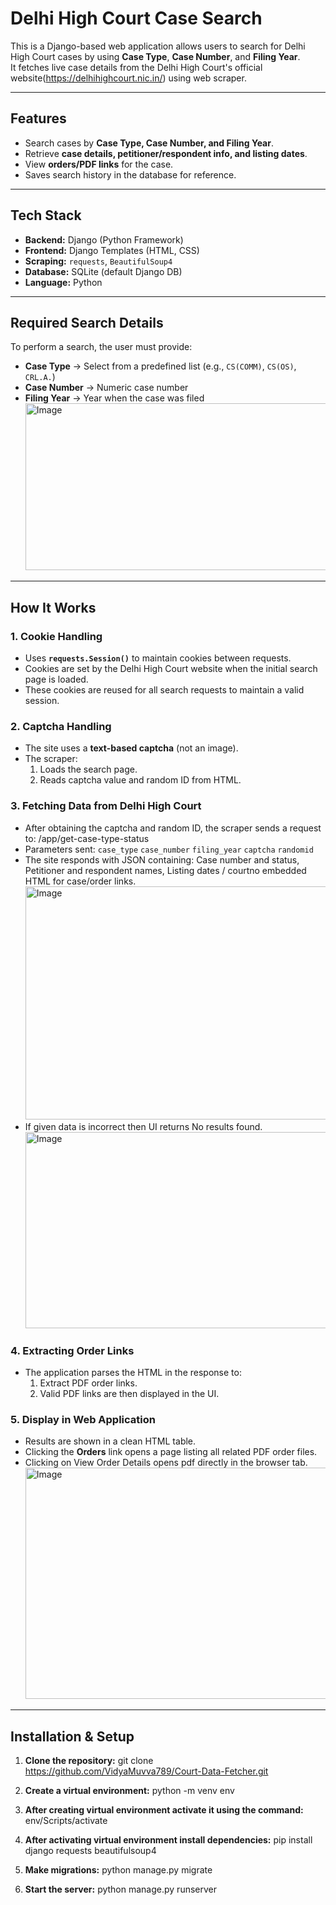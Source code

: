 # Delhi High Court Case Search

This is a Django-based web application allows users to search for Delhi High Court cases by using **Case Type**, **Case Number**, and **Filing Year**.  
It fetches live case details from the Delhi High Court's official website(https://delhihighcourt.nic.in/) using web scraper.

---

## Features
- Search cases by **Case Type, Case Number, and Filing Year**.
- Retrieve **case details, petitioner/respondent info, and listing dates**.
- View **orders/PDF links** for the case.
- Saves search history in the database for reference.

---

## Tech Stack
- **Backend:** Django (Python Framework)
- **Frontend:** Django Templates (HTML, CSS)
- **Scraping:** `requests`, `BeautifulSoup4`
- **Database:** SQLite (default Django DB)
- **Language:** Python 

---

## Required Search Details
To perform a search, the user must provide:
- **Case Type** → Select from a predefined list (e.g., `CS(COMM)`, `CS(OS)`, `CRL.A.`)
- **Case Number** → Numeric case number
- **Filing Year** → Year when the case was filed
  <img width="842" height="267" alt="Image" src="https://github.com/user-attachments/assets/2284cd2d-656a-4c92-879c-a79191ccc5be" />

---

## How It Works

### 1. Cookie Handling
- Uses **`requests.Session()`** to maintain cookies between requests.
- Cookies are set by the Delhi High Court website when the initial search page is loaded.
- These cookies are reused for all search requests to maintain a valid session.

### 2. Captcha Handling
- The site uses a **text-based captcha** (not an image).
- The scraper:
  1. Loads the search page.
  2. Reads captcha value and random ID from HTML.

### 3. Fetching Data from Delhi High Court
- After obtaining the captcha and random ID, the scraper sends a request to:
/app/get-case-type-status
- Parameters sent:
 `case_type` `case_number` `filing_year` `captcha` `randomid`
- The site responds with JSON containing:
  Case number and status, Petitioner and respondent names, Listing dates / courtno embedded HTML for case/order links.
  <img width="962" height="373" alt="Image" src="https://github.com/user-attachments/assets/38606a5d-6277-42e9-904b-a91a1cd58ca9" />
- If given data is incorrect then UI returns No results found.
  <img width="954" height="314" alt="Image" src="https://github.com/user-attachments/assets/f04d4c97-2698-4b4f-bae2-bdbc2d88cc8d" />

### 4. Extracting Order Links
- The application parses the HTML in the response to:
   1. Extract PDF order links.
   2. Valid PDF links are then displayed in the UI.

### 5. Display in Web Application
- Results are shown in a clean HTML table.
- Clicking the **Orders** link opens a page listing all related PDF order files.
- Clicking on View Order Details opens pdf directly in the browser tab.
  <img width="697" height="370" alt="Image" src="https://github.com/user-attachments/assets/fb903629-fc2a-42fa-9e65-233c6d8b9a61" />

---

## Installation & Setup

1. **Clone the repository:** git clone https://github.com/VidyaMuvva789/Court-Data-Fetcher.git
  
2. **Create a virtual environment:** python -m venv env
  
3. **After creating virtual environment activate it using the command:** env/Scripts/activate
  
4. **After activating virtual environment install dependencies:** pip install django requests beautifulsoup4

5. **Make migrations:** python manage.py migrate

6. **Start the server:** python manage.py runserver
